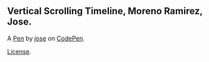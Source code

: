 Vertical Scrolling Timeline, Moreno Ramirez,  Jose.
---------------------------------------------------


A [Pen](http://codepen.io/YoungSavageJ/pen/WRbaxo) by [jose](http://codepen.io/YoungSavageJ) on [CodePen](http://codepen.io/).

[License](http://codepen.io/YoungSavageJ/pen/WRbaxo/license).